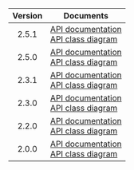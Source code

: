 | Version | Documents |
|:---:|---|
| 2.5.1 | [API documentation](2.5.1)<br>[API class diagram](2.5.1/api_class_diagram.svg) |
| 2.5.0 | [API documentation](2.5.0)<br>[API class diagram](2.5.0/api_class_diagram.svg) |
| 2.3.1 | [API documentation](2.3.1)<br>[API class diagram](2.3.1/api_class_diagram.svg) |
| 2.3.0 | [API documentation](2.3.0)<br>[API class diagram](2.3.0/api_class_diagram.svg) |
| 2.2.0 | [API documentation](2.2.0)<br>[API class diagram](2.2.0/api_class_diagram.svg) |
| 2.0.0 | [API documentation](2.0.0)<br>[API class diagram](2.0.0/api_class_diagram.svg) |
